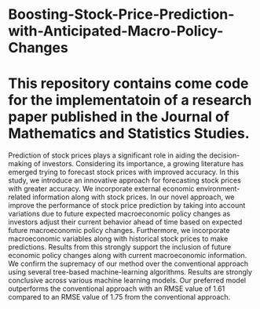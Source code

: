 # Boosting-Stock-Price-Prediction-with-Anticipated-Macro-Policy-Changes
# This repository contains come code for the implementatoin of a research paper published in the Journal of Mathematics and Statistics Studies.

Prediction of stock prices plays a significant role in aiding the decision-making of investors. Considering its importance, a growing literature has emerged trying to forecast stock prices with improved accuracy. In this study, we introduce an innovative approach for forecasting stock prices with greater accuracy. We incorporate external economic environment-related information along with stock prices. In our novel approach, we improve the performance of stock price prediction by taking into account variations due to future expected macroeconomic policy changes as investors adjust their current behavior ahead of time based on expected future macroeconomic policy changes. Furthermore, we incorporate macroeconomic variables along with historical stock prices to make predictions. Results from this strongly support the inclusion of future economic policy changes along with current macroeconomic information. We confirm the supremacy of our method over the conventional approach using several tree-based machine-learning algorithms. Results are strongly conclusive across various machine learning models. Our preferred model outperforms the conventional approach with an RMSE value of 1.61 compared to an RMSE value of 1.75 from the conventional approach.
